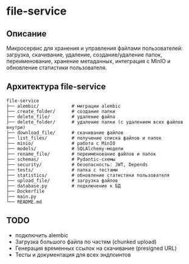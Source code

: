 # file-service

## Описание
Микросервис для хранения и управления файлами пользователей: загрузка, скачивание, удаление, создание/удаление папок, переименование, хранение метаданных, интеграция с MinIO и обновление статистики пользователя.

## Архитектура file-service
```
file-service
├── alembic/            # миграции alembic
├── create_folder/      # создание папки
├── delete_file/        # удаление файла
├── delete_folder/      # удаление папки (с удалением всех файлов внутри)
├── download_file/      # скачивание файлов
├── list_files/         # получение списка файлов и папок
├── minio/              # работа с MinIO
├── models/             # SQLAlchemy-модели
├── rename_file/        # переименование файлов и папок
├── schemas/            # Pydantic-схемы
├── security/           # безопасность: JWT, Depends
├── tests/              # папка с тестами
├── statistics/         # обновление статистики пользователя
├── upload_file/        # загрузка файлов
├── database.py         # подключение к БД
├── Dockerfile
├── main.py
└── README.md
```

## TODO
- подключить alembic
- Загрузка большого файла по частям (chunked upload)
- Генерация временных ссылок на скачивание (presigned URL)
- Тесты и документация для всех эндпоинтов
